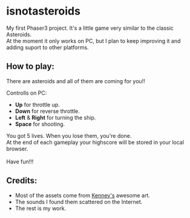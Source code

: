 # isnotasteroids

My first Phaser3 project. It's a little game very similar to the classic Asteroids.<br>
At the moment it only works on PC, but I plan to keep improving it and adding suport to other platforms.

## How to play:

There are asteroids and all of them are coming for you!!

Controlls on PC:
* **Up** for throttle up.
* **Down** for reverse throttle.
* **Left** & **Right** for turning the ship.
* **Space** for shooting.

You got 5 lives. When you lose them, you're done.<br>
At the end of each gameplay your highscore will be stored in your local browser.<br><br>
Have fun!!!

## Credits:
* Most of the assets come from [Kenney's](https://www.kenney.nl/) awesome art.
* The sounds I found them scattered on the Internet.
* The rest is my work.
